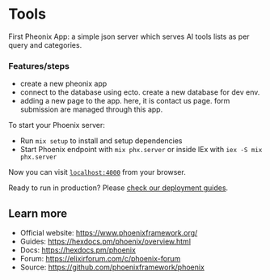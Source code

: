 # Tools

First Pheonix App: a simple json server which serves AI tools lists as per query and categories.

### Features/steps

- create a new pheonix app
- connect to the database using ecto. create a new database for dev env.
- adding a new page to the app. here, it is contact us page. form submission are managed through this app.

To start your Phoenix server:

- Run `mix setup` to install and setup dependencies
- Start Phoenix endpoint with `mix phx.server` or inside IEx with `iex -S mix phx.server`

Now you can visit [`localhost:4000`](http://localhost:4000) from your browser.

Ready to run in production? Please [check our deployment guides](https://hexdocs.pm/phoenix/deployment.html).

## Learn more

- Official website: https://www.phoenixframework.org/
- Guides: https://hexdocs.pm/phoenix/overview.html
- Docs: https://hexdocs.pm/phoenix
- Forum: https://elixirforum.com/c/phoenix-forum
- Source: https://github.com/phoenixframework/phoenix
